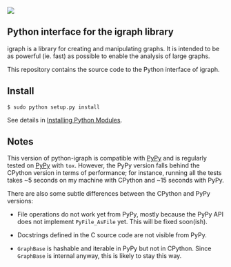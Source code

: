 
[![](https://travis-ci.org/igraph/python-igraph.svg?branch=master)](https://travis-ci.org/igraph/python-igraph)

Python interface for the igraph library
---------------------------------------

igraph is a library for creating and manipulating graphs. 
It is intended to be as powerful (ie. fast) as possible to enable the
analysis of large graphs. 

This repository contains the source code to the Python interface of
igraph.

## Install
```
$ sudo python setup.py install
```
See details in [Installing Python Modules](https://docs.python.org/2/install/).

## Notes

This version of python-igraph is compatible with [PyPy](http://pypy.org/) and
is regularly tested on [PyPy](http://pypy.org/) with ``tox``. However, the
PyPy version falls behind the CPython version in terms of performance; for
instance, running all the tests takes ~5 seconds on my machine with CPython and
~15 seconds with PyPy.

There are also some subtle differences between the CPython and PyPy versions:

- File operations do not work yet from PyPy, mostly because the PyPy API does
  not implement ``PyFile_AsFile`` yet. This will be fixed soon(ish).

- Docstrings defined in the C source code are not visible from PyPy.

- ``GraphBase`` is hashable and iterable in PyPy but not in CPython. Since
  ``GraphBase`` is internal anyway, this is likely to stay this way.
